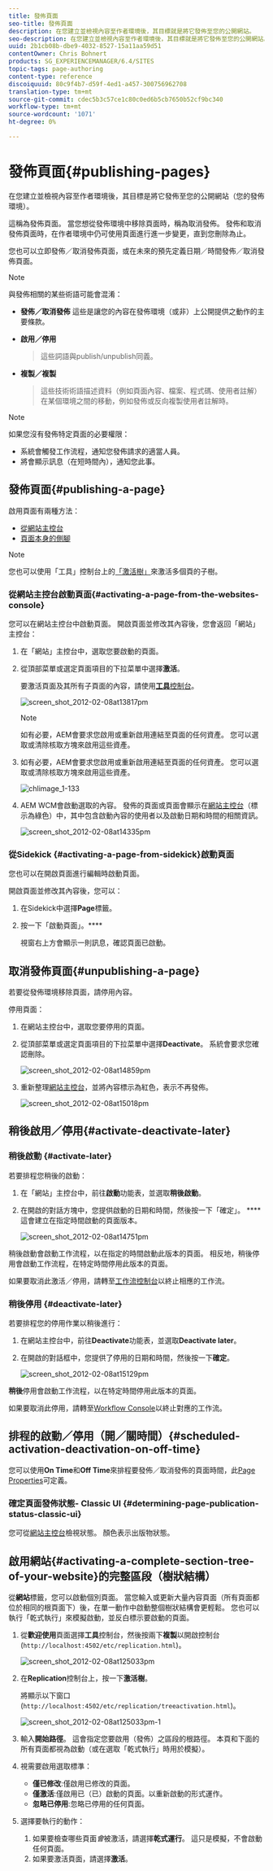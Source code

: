 ```yaml
---
title: 發佈頁面
seo-title: 發佈頁面
description: 在您建立並檢視內容至作者環境後，其目標就是將它發佈至您的公開網站。
seo-description: 在您建立並檢視內容至作者環境後，其目標就是將它發佈至您的公開網站。
uuid: 2b1cb08b-dbe9-4032-8527-15a11aa59d51
contentOwner: Chris Bohnert
products: SG_EXPERIENCEMANAGER/6.4/SITES
topic-tags: page-authoring
content-type: reference
discoiquuid: 80c9f4b7-d59f-4ed1-a457-300756962708
translation-type: tm+mt
source-git-commit: cdec5b3c57ce1c80c0ed6b5cb7650b52cf9bc340
workflow-type: tm+mt
source-wordcount: '1071'
ht-degree: 0%

---
```



# 發佈頁面{#publishing-pages}

在您建立並檢視內容至作者環境後，其目標是將它發佈至您的公開網站（您的發佈環境）。

這稱為發佈頁面。 當您想從發佈環境中移除頁面時，稱為取消發佈。 發佈和取消發佈頁面時，在作者環境中仍可使用頁面進行進一步變更，直到您刪除為止。

您也可以立即發佈／取消發佈頁面，或在未來的預先定義日期／時間發佈／取消發佈頁面。

>[!NOTE]
>
>與發佈相關的某些術語可能會混淆：
>
>* **發佈／取消發佈**
   >  這些是讓您的內容在發佈環境（或非）上公開提供之動作的主要條款。
   >
   >
* **啟用／停用**
   >  這些詞語與publish/unpublish同義。
   >
   >
* **複製／複製**
   >  這些技術術語描述資料（例如頁面內容、檔案、程式碼、使用者註解）在某個環境之間的移動，例如發佈或反向複製使用者註解時。
>



>[!NOTE]
>
>如果您沒有發佈特定頁面的必要權限：
>
>* 系統會觸發工作流程，通知您發佈請求的適當人員。
>* 將會顯示訊息（在短時間內），通知您此事。

>



## 發佈頁面{#publishing-a-page}

啟用頁面有兩種方法：

* [從網站主控台](#activating-a-page-from-the-websites-console)
* [頁面本身的側腳](#activating-a-page-from-sidekick)

>[!NOTE]
>
>您也可以使用「工具」控制台上的[「激活樹」](#howtoactivateacompletesectiontreeofyourwebsite)來激活多個頁的子樹。

### 從網站主控台啟動頁面{#activating-a-page-from-the-websites-console}

您可以在網站主控台中啟動頁面。 開啟頁面並修改其內容後，您會返回「網站」主控台：

1. 在「網站」主控台中，選取您要啟動的頁面。
1. 從頂部菜單或選定頁面項目的下拉菜單中選擇&#x200B;**激活**。

   要激活頁面及其所有子頁面的內容，請使用&#x200B;[**工具**&#x200B;控制台](/help/sites-classic-ui-authoring/classic-page-author-publish-pages.md#howtoactivateacompletesectiontreeofyourwebsite)。

   ![screen_shot_2012-02-08at13817pm](assets/screen_shot_2012-02-08at13817pm.png)

   >[!NOTE]
   >
   >如有必要，AEM會要求您啟用或重新啟用連結至頁面的任何資產。 您可以選取或清除核取方塊來啟用這些資產。

1. 如有必要，AEM會要求您啟用或重新啟用連結至頁面的任何資產。 您可以選取或清除核取方塊來啟用這些資產。

   ![chlimage_1-133](assets/chlimage_1-135.png)

1. AEM WCM會啟動選取的內容。 發佈的頁面或頁面會顯示在[網站主控台](/help/sites-classic-ui-authoring/author-env-basic-handling.md#page-information-on-the-websites-console)（標示為綠色）中，其中包含啟動內容的使用者以及啟動日期和時間的相關資訊。

   ![screen_shot_2012-02-08at14335pm](assets/screen_shot_2012-02-08at14335pm.png)

### 從Sidekick {#activating-a-page-from-sidekick}啟動頁面

您也可以在開啟頁面進行編輯時啟動頁面。

開啟頁面並修改其內容後，您可以：

1. 在Sidekick中選擇&#x200B;**Page**&#x200B;標籤。
1. 按一下「啟動頁面」。****

   視窗右上方會顯示一則訊息，確認頁面已啟動。

## 取消發佈頁面{#unpublishing-a-page}

若要從發佈環境移除頁面，請停用內容。

停用頁面：

1. 在網站主控台中，選取您要停用的頁面。
1. 從頂部菜單或選定頁面項目的下拉菜單中選擇&#x200B;**Deactivate**。 系統會要求您確認刪除。

   ![screen_shot_2012-02-08at14859pm](assets/screen_shot_2012-02-08at14859pm.png)

1. 重新整理[網站主控台](/help/sites-classic-ui-authoring/author-env-basic-handling.md#page-information-on-the-websites-console)，並將內容標示為紅色，表示不再發佈。

   ![screen_shot_2012-02-08at15018pm](assets/screen_shot_2012-02-08at15018pm.png)

## 稍後啟用／停用{#activate-deactivate-later}

### 稍後啟動 {#activate-later}

若要排程您稍後的啟動：

1. 在「網站」主控台中，前往&#x200B;**啟動**&#x200B;功能表，並選取&#x200B;**稍後啟動**。
1. 在開啟的對話方塊中，您提供啟動的日期和時間，然後按一下「確定」。 ****&#x200B;這會建立在指定時間啟動的頁面版本。

   ![screen_shot_2012-02-08at14751pm](assets/screen_shot_2012-02-08at14751pm.png)

稍後啟動會啟動工作流程，以在指定的時間啟動此版本的頁面。 相反地，稍後停用會啟動工作流程，在特定時間停用此版本的頁面。

如果要取消此激活／停用，請轉至[工作流控制台](/help/sites-administering/workflows-administering.md#main-pars-title-3-yjqslz-refd)以終止相應的工作流。

### 稍後停用 {#deactivate-later}

若要排程您的停用作業以稍後進行：

1. 在網站主控台中，前往&#x200B;**Deactivate**&#x200B;功能表，並選取&#x200B;**Deactivate later**。

1. 在開啟的對話框中，您提供了停用的日期和時間，然後按一下&#x200B;**確定**。

   ![screen_shot_2012-02-08at15129pm](assets/screen_shot_2012-02-08at15129pm.png)

**稍後**&#x200B;停用會啟動工作流程，以在特定時間停用此版本的頁面。

如果要取消此停用，請轉至[Workflow Console](/help/sites-administering/workflows-administering.md#main-pars-title-3-yjqslz-refd)以終止對應的工作流。

## 排程的啟動／停用（開／關時間）{#scheduled-activation-deactivation-on-off-time}

您可以使用&#x200B;**On Time**&#x200B;和&#x200B;**Off Time**&#x200B;來排程要發佈／取消發佈的頁面時間，此[Page Properties](/help/sites-classic-ui-authoring/classic-page-author-edit-page-properties.md)可定義。

### 確定頁面發佈狀態- Classic UI {#determining-page-publication-status-classic-ui}

您可從[網站主控台](/help/sites-classic-ui-authoring/author-env-basic-handling.md#page-information-on-the-websites-console)檢視狀態。 顏色表示出版物狀態。

## 啟用網站{#activating-a-complete-section-tree-of-your-website}的完整區段（樹狀結構）

從&#x200B;**網站**&#x200B;標籤，您可以啟動個別頁面。 當您輸入或更新大量內容頁面（所有頁面都位於相同的根頁面下）後，在單一動作中啟動整個樹狀結構會更輕鬆。 您也可以執行「乾式執行」來模擬啟動，並反白標示要啟動的頁面。

1. 從&#x200B;**歡迎使用**&#x200B;頁面選擇&#x200B;**工具**&#x200B;控制台，然後按兩下&#x200B;**複製**&#x200B;以開啟控制台(`http://localhost:4502/etc/replication.html`)。

   ![screen_shot_2012-02-08at125033pm](assets/screen_shot_2012-02-08at125033pm.png)

1. 在&#x200B;**Replication**&#x200B;控制台上，按一下&#x200B;**激活樹**。

   將顯示以下窗口(`http://localhost:4502/etc/replication/treeactivation.html`)。

   ![screen_shot_2012-02-08at125033pm-1](assets/screen_shot_2012-02-08at125033pm-1.png)

1. 輸入&#x200B;**開始路徑**。 這會指定您要啟用（發佈）之區段的根路徑。 本頁和下面的所有頁面都視為啟動（或在選取「乾式執行」時用於模擬）。
1. 視需要啟用選取標準：

   * **僅已修改**:僅啟用已修改的頁面。
   * **僅激活**:僅啟用已（已）啟動的頁面。以重新啟動的形式運作。
   * **忽略已停用**:忽略已停用的任何頁面。

1. 選擇要執行的動作：

   1. 如果要檢查哪些頁面&#x200B;*會*&#x200B;被激活，請選擇&#x200B;**乾式運行**。 這只是模擬，不會啟動任何頁面。
   1. 如果要激活頁面，請選擇&#x200B;**激活**。

